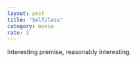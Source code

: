 ```yaml
---
layout: post
title: "Self/less"
category: movie
rate: 1
---
```


Interesting premise, reasonably interesting.